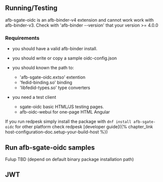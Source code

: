## Running/Testing

afb-sgate-oidc is an afb-binder-v4 extension and cannot work work with afb-binder-v3. Check with 'afb-binder --version' that your version >= 4.0.0

### Requirements

* you should have a valid afb-binder install.
* you should write or copy a sample oidc-config.json
* you should known the path to:

  * 'afb-sgate-oidc.extso' extention
  * 'fedid-binding.so' binding
  * 'libfedid-types.so' type converters

* you need a test client
  * sgate-oidc basic HTML/JS testing pages.
  * afb-oidc-webui for one-page HTML Angular

If you run redpesk simply install the package with `dnf install afb-sgate-oidc` for other platform check redpesk [developer guide]({% chapter_link host-configuration-doc.setup-your-build-host %})



## Run afb-sgate-oidc samples

Fulup TBD (depend on default binary package installation path)

## JWT


